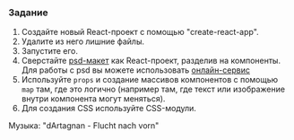 ### Задание

1. Cоздайте новый React-проект с помощью "create-react-app".
2. Удалите из него лишние файлы.
3. Запустите его.
4. Сверстайте  [psd-макет](page.psd) как React-проект, разделив на компоненты.
Для работы с psd вы можете использовать [онлайн-сервис](https://psdetch.com/)
5. Используйте `props` и создание массивов компонентов с помощью `map` там, где это 
логично (например там, где текст или изображение внутри компонента могут меняться). 
6. Для создания CSS используйте CSS-модули.

Музыка: "dArtagnan - Flucht nach vorn"
